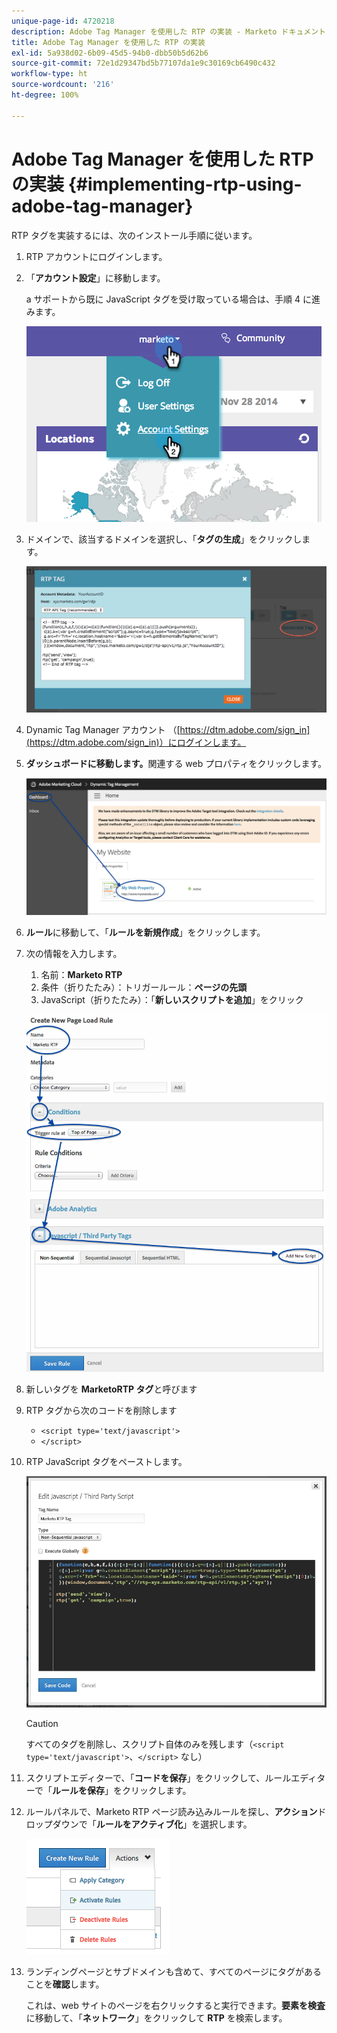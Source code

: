 ```yaml
---
unique-page-id: 4720218
description: Adobe Tag Manager を使用した RTP の実装 - Marketo ドキュメント - 製品ドキュメント
title: Adobe Tag Manager を使用した RTP の実装
exl-id: 5a938d02-6b09-45d5-94b0-dbb50b5d62b6
source-git-commit: 72e1d29347bd5b77107da1e9c30169cb6490c432
workflow-type: ht
source-wordcount: '216'
ht-degree: 100%

---
```


# Adobe Tag Manager を使用した RTP の実装 {#implementing-rtp-using-adobe-tag-manager}

RTP タグを実装するには、次のインストール手順に従います。

1. RTP アカウントにログインします。

1. 「**アカウント設定**」に移動します。

   a サポートから既に JavaScript タグを受け取っている場合は、手順 4 に進みます。

   ![](assets/image2014-11-30-15-3a19-3a21-4.png)

1. ドメインで、該当するドメインを選択し、「**タグの生成**」をクリックします。

   ![](assets/image2014-11-30-15-3a20-3a17-4.png)

1. Dynamic Tag Manager アカウント （[https://dtm.adobe.com/sign_in](https://dtm.adobe.com/sign_in)）にログインします。

1. **ダッシュボードに移動します。**&#x200B;関連する web プロパティをクリックします。

   ![](assets/image2014-12-3-17-3a58-3a17.png)

1. **ルール**&#x200B;に移動して、「**ルールを新規作成**」をクリックします。

1. 次の情報を入力します。

   1. 名前：**Marketo RTP**
   1. 条件（折りたたみ）：トリガールール：**ページの先頭**
   1. JavaScript（折りたたみ）：「**新しいスクリプトを追加**」をクリック

   ![](assets/image2014-12-3-17-3a59-3a40.png)

1. 新しいタグを **MarketoRTP タグ**&#x200B;と呼びます

1. RTP タグから次のコードを削除します

   * `<script type='text/javascript'>`
   * `</script>`

1. RTP JavaScript タグをペーストします。

   ![](assets/image2014-12-3-18-3a3-3a45.png)

   >[!CAUTION]
   >
   >すべてのタグを削除し、スクリプト自体のみを残します（`<script type='text/javascript'>`、`</script>` なし）

1. スクリプトエディターで、「**コードを保存**」をクリックして、ルールエディターで「**ルールを保存**」をクリックします。

1. ルールパネルで、Marketo RTP ページ読み込みルールを探し、**アクション**&#x200B;ドロップダウンで「**ルールをアクティブ化**」を選択します。

   ![](assets/image2014-12-3-18-3a4-3a14.png)

1. ランディングページとサブドメインも含めて、すべてのページにタグがあることを&#x200B;**確認**&#x200B;します。

   これは、web サイトのページを右クリックすると実行できます。**要素を検査**&#x200B;に移動して、「**ネットワーク**」をクリックして **RTP** を検索します。
